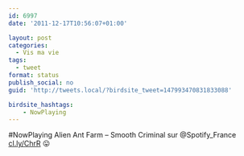 ```yaml
---
id: 6997
date: '2011-12-17T10:56:07+01:00'

layout: post
categories:
  - Vis ma vie
tags:
  - tweet
format: status
publish_social: no
guid: 'http://tweets.local/?birdsite_tweet=147993470831833088'

birdsite_hashtags:
    - NowPlaying
---
```


\#NowPlaying Alien Ant Farm – Smooth Criminal sur @Spotify\_France  
[cl.ly/ChrR](http://cl.ly/ChrR) 😛